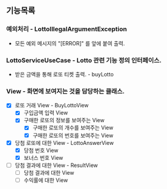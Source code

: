 ## 기능목록

### 예외처리 - LottoIllegalArgumentException
- 모든 예외 메시지의 "[ERROR]" 를 앞에 붙여 출력.

### LottoServiceUseCase - Lotto 관련 기능 정의 인터페이스.
- 받은 금액을 통해 로또 티켓 출력. - buyLotto 

### View - 화면에 보여지는 것을 담당하는 클래스.
- [X] 로또 거래 View - BuyLottoView
  - [X] 구입금액 입력 View
  - [X] 구매한 로또의 정보를 보여주는 View
    - [X] 구매한 로또의 개수를 보여주는 View
    - [X] 구매한 로또의 번호를 보여주는 View

- [X] 당첨 로또에 대한 View - LottoAnswerView
  - [X] 당첨 번호 View
  - [X] 보너스 번호 View

- [ ] 당첨 결과에 대한 View - ResultView
  - [ ] 당첨 결과에 대한 View
  - [ ] 수익률에 대한 View
